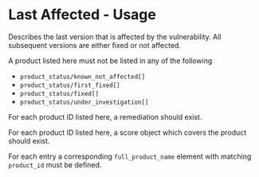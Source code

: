 # Last Affected - Usage

Describes the last version that is affected by the vulnerability.
All subsequent versions are either fixed or not affected.

A product listed here must not be listed in any of the following

* `product_status/known_not_affected[]`
* `product_status/first_fixed[]`
* `product_status/fixed[]`
* `product_status/under_investigation[]`

For each product ID listed here, a remediation should exist.

For each product ID listed here, a score object which covers the product should exist.

For each entry a corresponding `full_product_name` element with matching `product_id` must be defined.
